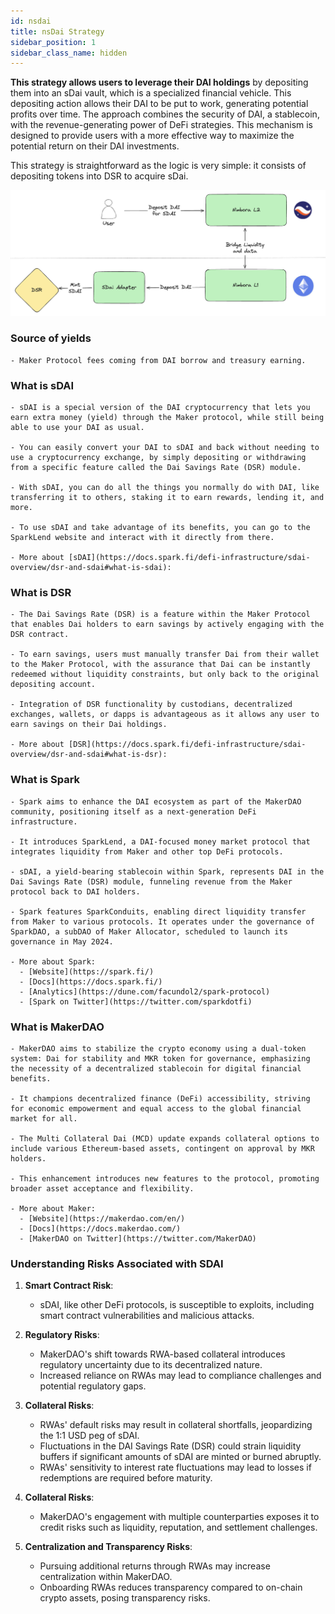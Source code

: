 ```yaml
---
id: nsdai
title: nsDai Strategy
sidebar_position: 1
sidebar_class_name: hidden
---
```


**This strategy allows users to leverage their DAI holdings** by depositing them into an sDai vault, which is a specialized financial vehicle. This depositing action allows their DAI to be put to work, generating potential profits over time. The approach combines the security of DAI, a stablecoin, with the revenue-generating power of DeFi strategies. This mechanism is designed to provide users with a more effective way to maximize the potential return on their DAI investments.


This strategy is straightforward as the logic is very simple: it consists of depositing tokens into DSR to acquire sDai.

![alt](/content/sdai.png)


### Source of yields
    - Maker Protocol fees coming from DAI borrow and treasury earning.


### What is sDAI

    - sDAI is a special version of the DAI cryptocurrency that lets you earn extra money (yield) through the Maker protocol, while still being able to use your DAI as usual.

    - You can easily convert your DAI to sDAI and back without needing to use a cryptocurrency exchange, by simply depositing or withdrawing from a specific feature called the Dai Savings Rate (DSR) module.

    - With sDAI, you can do all the things you normally do with DAI, like transferring it to others, staking it to earn rewards, lending it, and more.

    - To use sDAI and take advantage of its benefits, you can go to the SparkLend website and interact with it directly from there.

    - More about [sDAI](https://docs.spark.fi/defi-infrastructure/sdai-overview/dsr-and-sdai#what-is-sdai):

### What is DSR

    - The Dai Savings Rate (DSR) is a feature within the Maker Protocol that enables Dai holders to earn savings by actively engaging with the DSR contract.

    - To earn savings, users must manually transfer Dai from their wallet to the Maker Protocol, with the assurance that Dai can be instantly redeemed without liquidity constraints, but only back to the original depositing account.

    - Integration of DSR functionality by custodians, decentralized exchanges, wallets, or dapps is advantageous as it allows any user to earn savings on their Dai holdings.

    - More about [DSR](https://docs.spark.fi/defi-infrastructure/sdai-overview/dsr-and-sdai#what-is-dsr):

### What is Spark

    - Spark aims to enhance the DAI ecosystem as part of the MakerDAO community, positioning itself as a next-generation DeFi infrastructure.

    - It introduces SparkLend, a DAI-focused money market protocol that integrates liquidity from Maker and other top DeFi protocols.

    - sDAI, a yield-bearing stablecoin within Spark, represents DAI in the Dai Savings Rate (DSR) module, funneling revenue from the Maker protocol back to DAI holders.

    - Spark features SparkConduits, enabling direct liquidity transfer from Maker to various protocols. It operates under the governance of SparkDAO, a subDAO of Maker Allocator, scheduled to launch its governance in May 2024.

    - More about Spark:
      - [Website](https://spark.fi/)
      - [Docs](https://docs.spark.fi/)
      - [Analytics](https://dune.com/facundol2/spark-protocol)
      - [Spark on Twitter](https://twitter.com/sparkdotfi)

### What is MakerDAO

    - MakerDAO aims to stabilize the crypto economy using a dual-token system: Dai for stability and MKR token for governance, emphasizing the necessity of a decentralized stablecoin for digital financial benefits.

    - It champions decentralized finance (DeFi) accessibility, striving for economic empowerment and equal access to the global financial market for all.

    - The Multi Collateral Dai (MCD) update expands collateral options to include various Ethereum-based assets, contingent on approval by MKR holders.

    - This enhancement introduces new features to the protocol, promoting broader asset acceptance and flexibility. 

    - More about Maker:
      - [Website](https://makerdao.com/en/)
      - [Docs](https://docs.makerdao.com/)
      - [MakerDAO on Twitter](https://twitter.com/MakerDAO)



### Understanding Risks Associated with SDAI

1. **Smart Contract Risk**:
    - sDAI, like other DeFi protocols, is susceptible to exploits, including smart contract vulnerabilities and malicious attacks.

2. **Regulatory Risks**:
    - MakerDAO's shift towards RWA-based collateral introduces regulatory uncertainty due to its decentralized nature.
    - Increased reliance on RWAs may lead to compliance challenges and potential regulatory gaps.

3. **Collateral Risks**:
    - RWAs' default risks may result in collateral shortfalls, jeopardizing the 1:1 USD peg of sDAI.
    - Fluctuations in the DAI Savings Rate (DSR) could strain liquidity buffers if significant amounts of sDAI are minted or burned abruptly.
    - RWAs' sensitivity to interest rate fluctuations may lead to losses if redemptions are required before maturity.

4. **Collateral Risks**:
    - MakerDAO's engagement with multiple counterparties exposes it to credit risks such as liquidity, reputation, and settlement challenges.

5. **Centralization and Transparency Risks**:
    - Pursuing additional returns through RWAs may increase centralization within MakerDAO. 
    - Onboarding RWAs reduces transparency compared to on-chain crypto assets, posing transparency  risks.

